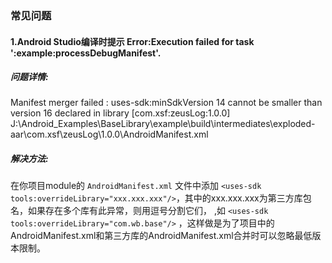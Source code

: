 ### 常见问题

#### 1.Android Studio编译时提示 Error:Execution failed for task ':example:processDebugManifest'.

##### 问题详情: 
Manifest merger failed : uses-sdk:minSdkVersion 14 cannot be smaller than version 16 declared in library [com.xsf:zeusLog:1.0.0] J:\Android_Examples\BaseLibrary\example\build\intermediates\exploded-aar\com.xsf\zeusLog\1.0.0\AndroidManifest.xml

##### 解决方法:

在你项目module的 `AndroidManifest.xml` 文件中添加 `<uses-sdk tools:overrideLibrary="xxx.xxx.xxx"/>`，其中的xxx.xxx.xxx为第三方库包名，如果存在多个库有此异常，则用逗号分割它们， ,如 `<uses-sdk tools:overrideLibrary="com.wb.base"/>` ，这样做是为了项目中的AndroidManifest.xml和第三方库的AndroidManifest.xml合并时可以忽略最低版本限制。

